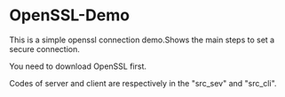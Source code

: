 OpenSSL-Demo
============

This is a simple openssl connection demo.Shows the main steps to set a secure connection.

You need to download OpenSSL first.

Codes of server and client are respectively in the "src_sev" and "src_cli".


